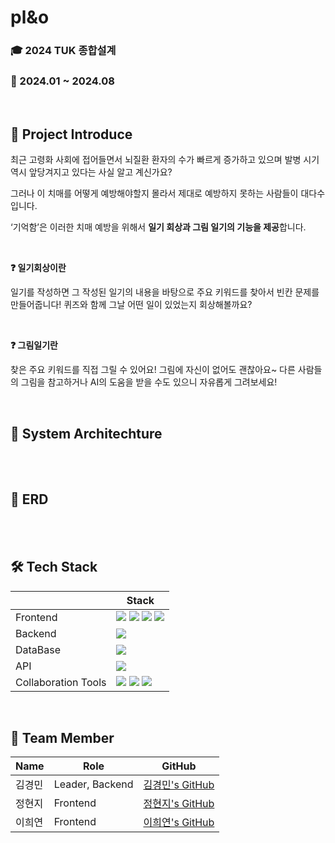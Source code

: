 # pl&o

### 🎓 2024 TUK 종합설계

### 📌 2024.01 ~ 2024.08

<br>

## 🎤 Project Introduce

최근 고령화 사회에 접어들면서 뇌질환 환자의 수가 빠르게 증가하고 있으며 발병 시기 역시 앞당겨지고 있다는 사실 알고 계신가요?


그러나 이 치매를 어떻게 예방해야할지 몰라서 제대로 예방하지 못하는 사람들이 대다수입니다.

‘기억함’은 이러한 치매 예방을 위해서 **일기 회상과 그림 일기의 기능을 제공**합니다.

<br>

**❓ 일기회상이란**

일기를 작성하면 그 작성된 일기의 내용을 바탕으로 주요 키워드를 찾아서 빈칸 문제를 만들어줍니다! 퀴즈와 함께 그날 어떤 일이 있었는지 회상해볼까요?

<br>

**❓ 그림일기란**

찾은 주요 키워드를 직접 그릴 수 있어요! 그림에 자신이 없어도 괜찮아요~ 다른 사람들의 그림을 참고하거나 AI의 도움을 받을 수도 있으니 자유롭게 그려보세요!

<br>

## 📜 System Architechture



<br>

<br>

## 📀 ERD



<br>

<br>

## 🛠️ Tech Stack

|  | Stack |
| --- | --- |
| Frontend |<img src="https://img.shields.io/badge/React-61DAFB?style=flat&logo=react&logoColor=black"> <img src="https://img.shields.io/badge/Tailwind CSS-06B6D4?style=flat&logo=Tailwind CSS&logoColor=white"> <img src="https://img.shields.io/badge/Prettier-F7B93E?style=flat&logo=Prettier&logoColor=white"> <img src="https://img.shields.io/badge/npm-%23CB3837.svg?style=flat&logo=npm&logoColor=white">|
| Backend | <img src="https://img.shields.io/badge/Spring Boot-6DB33F?style=flat&logo=springboot&logoColor=black">|
| DataBase | <img src="https://img.shields.io/badge/MySQL-4479A1?style=flat&logo=mysql&logoColor=black"> |
| API | <img src="https://img.shields.io/badge/Swagger-85EA2D?style=flat&logo=swagger&logoColor=black"> |
| Collaboration Tools | <img src="https://img.shields.io/badge/Notion-000000?style=flat&logo=notion"> <img src="https://img.shields.io/badge/Discord-5865F2?style=flat&logo=discord&logoColor=black"> <img src="https://img.shields.io/badge/GitHub-181717?style=flat&logo=github"> |

<br>

## 👀 Team Member

| Name | Role | GitHub |
| --- | --- | --- |
| 김경민 | Leader, Backend | [김경민's GitHub](https://github.com/rvbear) |
| 정현지 | Frontend | [정현지's GitHub](https://github.com/HJ1218) |
| 이희연 | Frontend | [이희연's GitHub](http://github.com/heedong12) |
